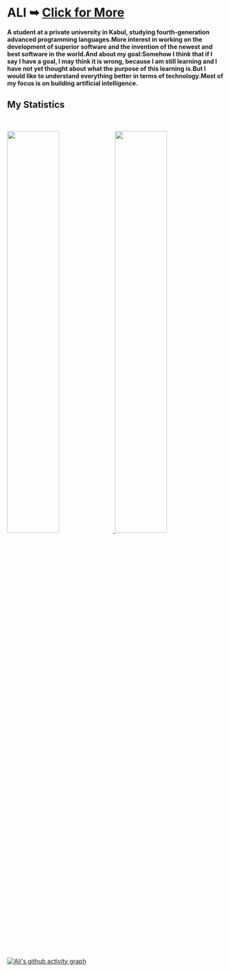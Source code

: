 <h1>ALI ➥ <a href="https://real-ali.github.io">Click for More</a></h1>
        <h4>
          A student at a private university in Kabul, studying fourth-generation
          advanced programming languages.More interest in working on the
          development of superior software and the invention of the newest and
          best software in the world.And about my goal:Somehow I think that if I
          say I have a goal, I may think it is wrong, because I am still
          learning and I have not yet thought about what the purpose of this
          learning is.But I would like to understand everything better in terms
          of technology.Most of my focus is on building artificial intelligence.
        </h4>

## My Statistics

<br/>
<p align="left">
  <a href="https://github.com/real-ali/">
  <img width="49%" src="https://github-readme-stats.vercel.app/api?username=real-ali&show_icons=true&theme=gruvbox&hide_border=true" />
    <img width="49%" src="https://github-readme-streak-stats.herokuapp.com/?user=real-ali&theme=gruvbox&hide_border=true" />
  </a>
</p>

[![Ali's github activity graph](https://github-readme-activity-graph.cyclic.app/graph?username=real-ali&theme=github-compact&area=true)](https://github.com/real-ali)
